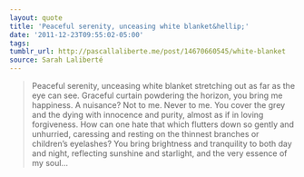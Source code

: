```yaml
---
layout: quote
title: 'Peaceful serenity, unceasing white blanket&hellip;'
date: '2011-12-23T09:55:02-05:00'
tags: 
tumblr_url: http://pascallaliberte.me/post/14670660545/white-blanket
source: Sarah Laliberté
---
```

> Peaceful serenity, unceasing white blanket stretching out as far as the eye can see. Graceful curtain powdering the horizon, you bring me happiness. A nuisance? Not to me. Never to me. You cover the grey and the dying with innocence and purity, almost as if in loving forgiveness. How can one hate that which flutters down so gently and unhurried, caressing and resting on the thinnest branches or children&#8217;s eyelashes? You bring brightness and tranquility to both day and night, reflecting sunshine and starlight, and the very essence of my soul&#8230;
